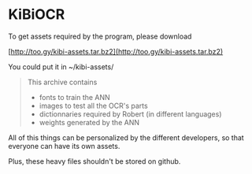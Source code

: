 KiBiOCR
===

To get assets required by the program, please download

[http://too.gy/kibi-assets.tar.bz2](http://too.gy/kibi-assets.tar.bz2)

You could put it in ~/kibi-assets/

> This archive contains
> * fonts to train the ANN
> * images to test all the OCR's parts
> * dictionnaries required by Robert (in different languages)
> * weights generated by the ANN

All of this things can be personalized by the different developers, so that
everyone can have its own assets.

Plus, these heavy files shouldn't be stored on github.

